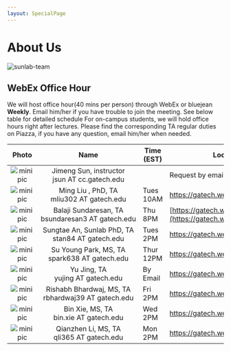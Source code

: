 ```yaml
---
layout: SpecialPage
---
```

# About Us

<!--[sunlab-team](images/avatar/aboutus.jpg "Sunlab team")-->

![sunlab-team](images/avatar/aboutus.jpg "Sunlab team")

## WebEx Office Hour

We will host office hour(40 mins per person) through WebEx or bluejean **Weekly**. Email him/her if you have trouble to join the meeting. See below table for detailed schedule
For on-campus students, we will hold office hours right after lectures. Please find the corresponding TA regular duties on Piazza, if you have any question, email him/her when needed.

| Photo| Name|Time (EST)             | Location or Web Link |
| :-------------: | :-------------: | ---------------- | --------------------------------------------------------------------------------------|
|![minipic](images/avatar/Jimeng.png)   |  Jimeng Sun, instructor jsun<span style="display:none">hello</span>&nbsp;AT<span style="display:none">world</span>&nbsp;cc.gatech.edu     |      |       Request by email         |
|![minipic](images/avatar/MingLiu.jpg) | Ming Liu , PhD,  TA mliu302<span style="display:none">hello</span>&nbsp;AT<span style="display:none">world</span>&nbsp;gatech.edu| Tues 10AM |<https://gatech.webex.com/meet/mliu302>
|![minipic](images/avatar/Balaji.png) |     Balaji Sundaresan, TA bsundaresan3<span style="display:none">hello</span>&nbsp;AT<span style="display:none">world</span>&nbsp;gatech.edu | Thu 8PM | [https://gatech.webex.com/meet/bsundaresan3](https://gatech.webex.com/meet/bsundaresan3)
|![minipic](images/avatar/SungtaeAn.jpg) | Sungtae An, Sunlab PhD,  TA  stan84<span style="display:none">hello</span>&nbsp;AT<span style="display:none">world</span>&nbsp;gatech.edu| Tues 2PM | <https://gatech.webex.com/meet/san37>
|![minipic](images/avatar/park3.jpg) | Su Young Park, MS, TA spark638<span style="display:none">hello</span>&nbsp;AT<span style="display:none">world</span>&nbsp;gatech.edu| Thur 12PM | <https://gatech.webex.com/meet/spark638>
|![minipic](images/avatar/yj.jpg) | Yu Jing,  TA yujing<span style="display:none">hello</span>&nbsp;AT<span style="display:none">world</span>&nbsp;gatech.edu| By Email | <https://gatech.webex.com/meet/yjing43>
|![minipic](images/avatar/Rishabh2.jpeg) | Rishabh Bhardwaj, MS,  TA rbhardwaj39<span style="display:none">hello</span>&nbsp;AT<span style="display:none">world</span>&nbsp;gatech.edu| Fri 2PM | <https://gatech.webex.com/meet/rbhardwaj39>
|![minipic](images/avatar/Bin.jpeg) | Bin Xie, MS, TA bin.xie<span style="display:none">hello</span>&nbsp;AT<span style="display:none">world</span>&nbsp;gatech.edu| Wed 2PM | <https://gatech.webex.com/meet/bxie41>
|![minipic](images/avatar/Qianzhen.jpeg) | Qianzhen Li, MS, TA qli365<span style="display:none">hello</span>&nbsp;AT<span style="display:none">world</span>&nbsp;gatech.edu| Mon 2PM | <https://gatech.webex.com/meet/qli365>